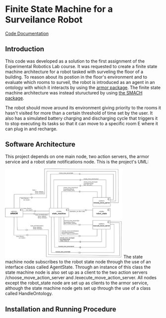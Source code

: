 # Finite State Machine for a Surveilance Robot
[Code Documentation](https://salvo-dippolito.github.io/ontological_surveyor/)
## Introduction
This code was developed as a solution to the first assignment of the Experimental Robotics Lab course. It was requested to create a finite state machine architecture for a robot tasked with surveling the floor of a building. To reason about its postion in the floor's environment and to evaluate which rooms to surveil, the robot is introduced as an agent in an ontology with which it interacts by using the [armor package](https://github.com/EmaroLab/armor). The finite state machine architecture was instead stuructured by using [the SMACH package](http://wiki.ros.org/smach).

The robot should move around its environment giving priority to the rooms it hasn't visited for more than a certain threshold of time set by the user. It also has a simulated battery charging and discharging cycle that triggers it to stop executing its tasks so that it can move to a specific room E where it can plug in and recharge.

## Software Architecture
This project depends on one main node, two action servers, the armor service and a robot state notifications node. 
This is the project's UML:

<img
    src="/images/UML.jpg"
    title="Project UML"
    width="75%" height="75%">
The state machine node subscribes to the robot state node through the use of an interface class called AgentState. Through an instance of this class the state machine node is also set up as a client to the two action servers /choose_move_action_server and /execute_move_action_server. All nodes except the robot_state node are set up as clients to the armor service, although the state machine node gets set up through the use of a class called HandleOntology.




## Installation and Running Procedure

